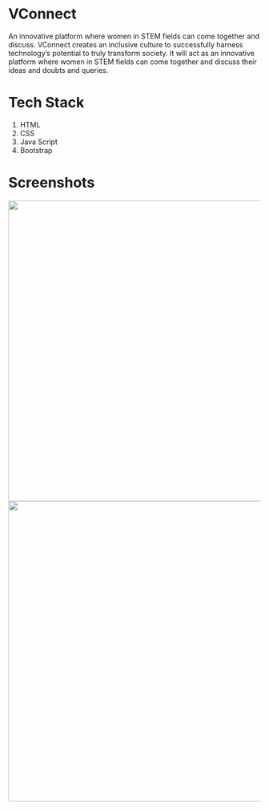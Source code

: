 # VConnect

An innovative platform where women in STEM fields can come together and discuss. VConnect creates an inclusive culture to successfully harness technology’s potential to truly transform society. 
It will act as an innovative platform where women in STEM fields can come together and discuss their ideas and doubts and queries.

# Tech Stack
1. HTML
2. CSS
3. Java Script
4. Bootstrap

# Screenshots
<img src="https://user-images.githubusercontent.com/51206050/116727869-c2d00000-aa02-11eb-87c1-89ee52c0f41b.png" width="600" />
<img src="https://user-images.githubusercontent.com/51206050/116727898-cbc0d180-aa02-11eb-8a5e-3a0684d4c4ed.png" width="600" />

